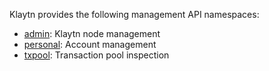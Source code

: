 Klaytn provides the following management API namespaces:

* [admin](./management/admin.md): Klaytn node management
* [personal](./management/personal.md): Account management
* [txpool](./management/txpool.md): Transaction pool inspection
